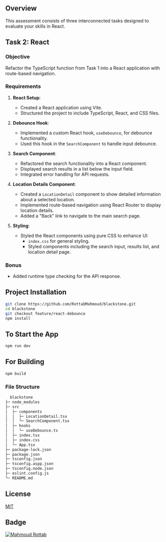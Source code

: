 ## Overview

This assessment consists of three interconnected tasks designed to evaluate your skills in React.

## Task 2: React

### Objective

Refactor the TypeScript function from Task 1 into a React application with route-based navigation.

### Requirements

1. **React Setup**:

   - Created a React application using Vite.
   - Structured the project to include TypeScript, React, and CSS files.

2. **Debounce Hook**:

   - Implemented a custom React hook, `useDebounce`, for debounce functionality.
   - Used this hook in the `SearchComponent` to handle input debounce.

3. **Search Component**:

   - Refactored the search functionality into a React component.
   - Displayed search results in a list below the input field.
   - Integrated error handling for API requests.

4. **Location Details Component**:

   - Created a `LocationDetail` component to show detailed information about a selected location.
   - Implemented route-based navigation using React Router to display location details.
   - Added a "Back" link to navigate to the main search page.

5. **Styling**:
   - Styled the React components using pure CSS to enhance UI:
     - `index.css` for general styling.
     - Styled components including the search input, results list, and location detail page.

### Bonus

- Added runtime type checking for the API response.

## Project Installation

```bash
git clone https://github.com/RottabMahmoud/blackstone.git
cd blackstone
git checkout feature/react-debounce
npm install
```

## To Start the App

```bash
npm run dev
```

## For Building

```bash
npm build
```

### File Structure

```bash
  blackstone
├─ node_modules
├─ src
│  ├─ components
│  │  ├─ LocationDetail.tsx
│  │  └─ SearchComponent.tsx
│  ├─ hooks
│  │  └─ useDebounce.ts
│  ├─ index.tsx
│  ├─ index.css
│  └─ App.tsx
├─ package-lock.json
├─ package.json
├─ tsconfig.json
├─ tsconfig.aspp.json
├─ tsconfig.node.json
├─ eslint.config.js
└─ README.md
```

## License

[MIT](https://choosealicense.com/licenses/mit/)

## Badge

<a href="https://rottab.vercel.app"> <img src="https://img.shields.io/badge/Mahmoud%20Rottab-Porfolio" alt="Mahmoud Rottab" /> </a>